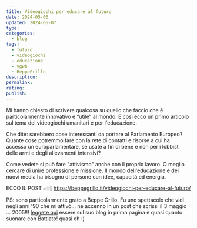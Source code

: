```yaml
---
title: Videogiochi per educare al futuro
date: 2024-05-06
updated: 2024-05-07
type: 
categories:
  - blog
tags:
  - futuro
  - videogiochi
  - educazione
  - vgwb
  - BeppeGrillo
description: 
permalink: 
rating: 
publish:
---
```


Mi hanno chiesto di scrivere qualcosa su quello che faccio che è particolarmente innovativo e “utile” al mondo. E così ecco un primo articolo sul tema dei videogiochi umanitari e per l'educazione.

Che dite: sarebbero cose interessanti da portare al Parlamento Europeo? Quante cose potremmo fare con la rete di contatti e risorse a cui ha accesso un europarlamentare, se usate a fin di bene e non per i lobbisti delle armi e degli allevamenti intensivi?

Come vedete si può fare "attivismo" anche con il proprio lavoro. O meglio cercare di unire professione e missione. Il mondo dell'educazione e dei nuovi media ha bisogno di persone con idee, capacità ed energia.

ECCO IL POST 👉🏼 <https://beppegrillo.it/videogiochi-per-educare-al-futuro/>

PS: sono particolarmente grato a Beppe Grillo. Fu uno spettacolo che vidi negli anni '90 che mi attivò... ne accenno in un post che scrissi il 3 maggio ... 2005!!! [leggete qui](../2005/2005-05-03-beppe-grillo.md) essere sul suo blog in prima pagina è quasi quanto suonare con Battiato! quasi eh :)
